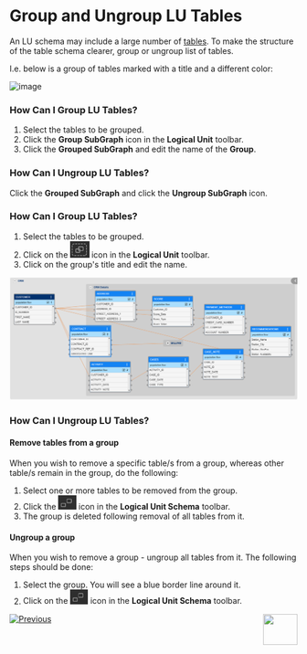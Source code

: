 # Group and Ungroup LU Tables

An LU schema may include a large number of [tables](/articles/06_LU_tables/01_LU_tables_overview.md). To make the structure of the table schema clearer, group or ungroup list of tables. 

I.e. below is a group of tables marked with a title and a different color:

<studio>

![image](images/1.7_pic_2_grouped_paragpraph.png)

### How Can I Group LU Tables?
1. Select the tables to be grouped.
2. Click the **Group SubGraph** icon in the **Logical Unit** toolbar.
3. Click the **Grouped SubGraph** and edit the name of the **Group**.

### How Can I Ungroup LU Tables? 
Click the **Grouped SubGraph** and click the **Ungroup SubGraph** icon.

</studio>

<web>

### How Can I Group LU Tables?

1. Select the tables to be grouped. 
2. Click on the <img src="images/web/group.PNG" style="zoom:67%;" /> icon in the **Logical Unit** toolbar.
3. Click on the group's title and edit the name.

![image](images/web/1_web_lu_overview.PNG)

### How Can I Ungroup LU Tables? 

#### Remove tables from a group

When you wish to remove a specific table/s from a group, whereas other table/s remain in the group, do the following:

1. Select one or more tables to be removed from the group.
2. Click the <img src="images/web/ungroup.PNG" style="zoom:67%;" /> icon in the **Logical Unit Schema** toolbar.
3. The group is deleted following removal of all tables from it.

#### Ungroup a group

When you wish to remove a group - ungroup all tables from it. The following steps should be done​:​

1. Select the group. You will see a blue border line around it.
2. Click on the <img src="images/web/ungroup.PNG" style="zoom:67%;" /> icon in the **Logical Unit Schema** toolbar.

 </web>

[![Previous](/articles/images/Previous.png)](/articles/03_logical_units/15_LU_schema_edit_reference_tab.md)[<img align="right" width="60" height="54" src="/articles/images/Next.png">](/articles/03_logical_units/17_LU_schema_change_root_table.md)
